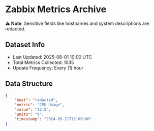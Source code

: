 # Zabbix Metrics Archive

⚠️ **Note**: Sensitive fields like hostnames and system descriptions are redacted.

## Dataset Info
- Last Updated: 2025-08-01 10:00 UTC
- Total Metrics Collected: 1035
- Update Frequency: Every (1) hour

## Data Structure
```json
{
    "host": "redacted",
    "metric": "CPU Usage",
    "value": "12.5",
    "units": "%",
    "timestamp": "2024-05-21T12:00:00"
}
```
